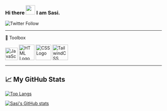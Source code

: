 ### Hi there <img src="https://raw.githubusercontent.com/MartinHeinz/MartinHeinz/master/wave.gif" width="30px"> I am Sasi.

![Twitter Follow](https://img.shields.io/twitter/follow/sasiKdharan?style=social)


---

🧰 Toolbox

<img src="https://cdn.worldvectorlogo.com/logos/logo-javascript.svg" alt="JavaScript Logo" width="40" height="40"/> <img 
src="https://cdn.worldvectorlogo.com/logos/html5.svg" alt="HTML Logo" width="50" height="50"/> <img src="https://cdn.worldvectorlogo.com/logos/css3.svg" alt="CSS Logo" width="50" height="50"/> <img src="https://cdn.worldvectorlogo.com/logos/tailwindcss.svg" alt="TailwindCSS Logo" width="50" height="50"/>

---

## &#x1f4c8; My GitHub Stats

[![Top Langs](https://github-readme-stats.vercel.app/api/top-langs/?username=sasidharank&hide=java&theme=radical)](https://github.com/anuraghazra/github-readme-stats)

[![Sasi's GitHub stats](https://github-readme-stats.vercel.app/api?username=sasidharank&theme=radical)](https://github.com/anuraghazra/github-readme-stats)
